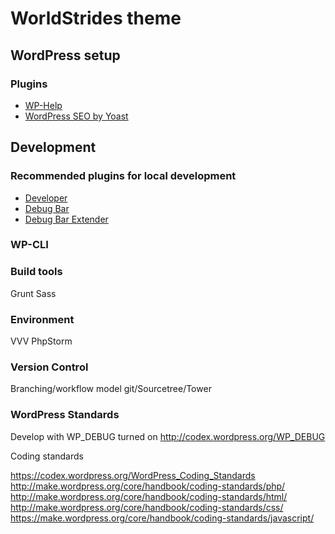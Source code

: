 # WorldStrides theme

## WordPress setup

### Plugins

* [WP-Help](https://wordpress.org/plugins/wp-help/)
* [WordPress SEO by Yoast](https://wordpress.org/plugins/wordpress-seo/)

## Development

### Recommended plugins for local development

* [Developer](https://wordpress.org/plugins/developer/)
* [Debug Bar](https://wordpress.org/plugins/debug-bar/)
* [Debug Bar Extender](https://wordpress.org/plugins/debug-bar-extender/)

### WP-CLI

### Build tools

Grunt
Sass

### Environment

VVV
PhpStorm

### Version Control

Branching/workflow model
git/Sourcetree/Tower


### WordPress Standards

Develop with WP_DEBUG turned on
http://codex.wordpress.org/WP_DEBUG


Coding standards

https://codex.wordpress.org/WordPress_Coding_Standards
http://make.wordpress.org/core/handbook/coding-standards/php/
http://make.wordpress.org/core/handbook/coding-standards/html/
http://make.wordpress.org/core/handbook/coding-standards/css/
https://make.wordpress.org/core/handbook/coding-standards/javascript/